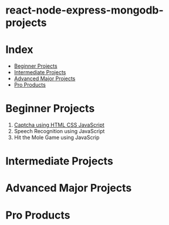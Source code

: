 # react-node-express-mongodb-projects

# Index

- [Beginner Projects](#beginner-projects)
- [Intermediate Projects](#intermediate-projects)
- [Advanced Major Projects](#advanced-major-projects)
- [Pro Products](#pro-products)

# Beginner Projects

1. [Captcha using HTML CSS JavaScript](https://github.com/MasterDexterAI/react-node-express-mongodb-projects/tree/main/1_Beginner%20Projects/1_Captcha%20Generator)
2. Speech Recognition using JavaScript
3. Hit the Mole Game using JavaScrip


# Intermediate Projects


# Advanced Major Projects


# Pro Products

